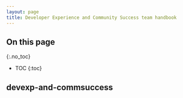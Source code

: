 ```yaml
---
layout: page
title: Developer Experience and Community Success team handbook
---
```


## On this page
{:.no_toc}

* TOC
{:toc}

## devexp-and-commsuccess
